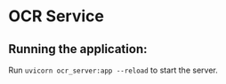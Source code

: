 # OCR Service

## Running the application:

Run `uvicorn ocr_server:app --reload` to start the server.

